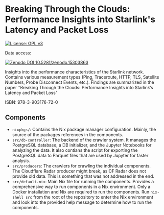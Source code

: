 # Breaking Through the Clouds: Performance Insights into Starlink's Latency and Packet Loss

<!-- Green Badges -->
[![License: GPL v3](https://img.shields.io/badge/License-GPLv3-blue.svg)](https://www.gnu.org/licenses/gpl-3.0)

Data access: 

[![Zenodo DOI 10.5281/zenodo.15303863](https://zenodo.org/badge/DOI/10.5281/zenodo.15303863.svg)](https://zenodo.org/records/15303863)

Insights into the performance characteristics of the Starlink network. Contains various measurement types (Ping, Traceroute, HTTP, TLS, Satellite Numbers, Probe Disconnect Events, etc.).
Findings are summarized in the paper "Breaking Through the Clouds: Performance Insights into Starlink’s Latency and Packet Loss"

ISBN: 978-3-903176-72-0

## Components

- `nixpkgs/`: Contains the Nix package manager configuration. Mainly, the
source of the packages references in the components.
- `src/db-controller`: The backend of the crawler system. It manages the
PostgreSQL database, a DB initializer, and the Jupyter Notebooks for analyzing
the data. It also contians the script for exporting the PostgreSQL data to
Parquet files that are used by Jupyter for faster analysis.
- `src/producers`: The crawlers for crawling the individual components. The
Cloudflare Radar producer might break, as CF Radar does not provide old data.
This is something that was not addressed in the end.
- `src/default.nix`: Main Nix file for running the components. Provides a
comprehensive way to run components in a Nix environment. Only a Docker
installation and Nix are required to run the components. Run `nix-shell src`
from the root of the repository to enter the Nix environment and look into the
provided help message to determine how to run the components.

